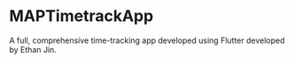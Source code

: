 # MAPTimetrackApp
A full, comprehensive time-tracking app developed using Flutter developed by Ethan Jin.
